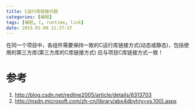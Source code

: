 ```yaml
---
title: C运行库链接问题
categories: [编程]
tags: [编程, C, runtime, link]
date: 2015-01-08 11:37:37
---
```


在同一个项目中，各组件需要保持一致的C运行库链接方式(动态或静态)，包括使用的第三方库(第三方库的C库链接方式)
应与项目C库链接方式一致！

# 参考

1.  <http://blog.csdn.net/redline2005/article/details/6313703>
1.  <http://msdn.microsoft.com/zh-cn/library/abx4dbyh(v=vs.100).aspx>

